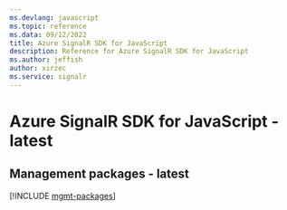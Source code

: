 ```yaml
---
ms.devlang: javascript
ms.topic: reference
ms.data: 09/12/2022
title: Azure SignalR SDK for JavaScript
description: Reference for Azure SignalR SDK for JavaScript
ms.author: jeffish
author: xirzec
ms.service: signalr
---
```

# Azure SignalR SDK for JavaScript - latest

## Management packages - latest
[!INCLUDE [mgmt-packages](signalr-mgmt-index.md)]
